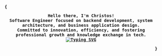 <div align="justify">
  <p align="left">
    <strong>
      <samp>{</samp>
    </strong>
  </p>
  <p align="center">
    <samp>
      <b>
        Hello there, I'm Christos!
        <br/>
        Software Engineer focused on backend development, system architecture, and business application design.
        <br/>
        Committed to innovation, efficiency, and fostering professional growth and knowledge exchange in tech.
        <br/>
        <a href="https://git.io/typing-svg">
          <img src="https://readme-typing-svg.demolab.com?font=Fira+Code&amp;pause=1000&amp;color=58A6FF&amp;center=true&amp;vCenter=true&amp;random=false&amp;width=435&amp;separator=%3C&amp;lines=while(!(succeed+%3D+try()));" alt="Typing SVG" />
        </a>
        <br/>
      </b>
    </samp>
  </p>
  <p align="right">
    <strong>
      <samp>}</samp>
    </strong>
  </p>
</div>
